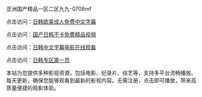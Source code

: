 亚洲国产精品一区二区九九-0708mf

点击访问：<a href="https://heiliaoxqkkct.pages.dev">日韩欧美成人免费中文字幕</a>

点击访问：<a href="https://heiliaoxwd5i8.pages.dev">国产日韩不卡免费精品视频</a>

点击访问：<a href="https://heiliaowt0d7p.pages.dev">日韩中文字幕电影在线观看</a>

点击访问：<a href="https://heiliaoga6s9v.pages.dev">日韩专区第一页</a>

本站为您提供多种影视资源，包括电影、纪录片、综艺等，支持多平台流畅播放。每天更新，确保您能够观看到最新的影视内容。无需注册，点击即可播放，带来高质量便捷的观影体验。

<span style="display:none;">[Canonical link](https://github.com/gt20250708/gt7 ）</span>
